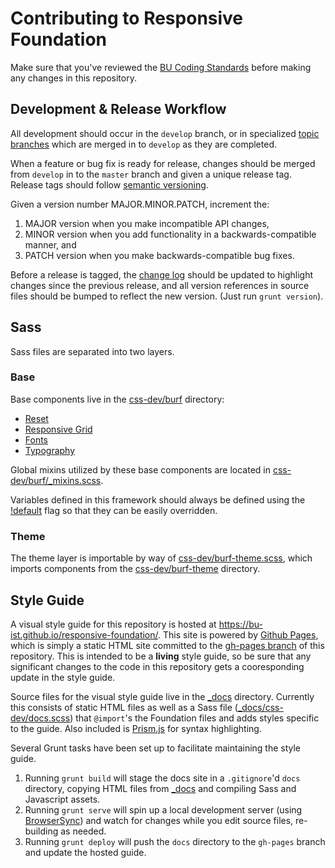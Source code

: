 # Contributing to Responsive Foundation

Make sure that you've reviewed the [BU Coding Standards](https://github.com/bu-ist/coding-standards/) before making any changes in this repository.

## Development & Release Workflow

All development should occur in the `develop` branch, or in specialized [topic branches](http://git-scm.com/book/en/v2/Git-Branching-Branching-Workflows#Topic-Branches) which are merged in to `develop` as they are completed.

When a feature or bug fix is ready for release, changes should be merged from `develop` in to the `master` branch and given a unique release tag. Release tags should follow [semantic versioning](http://semver.org/).

Given a version number MAJOR.MINOR.PATCH, increment the:

1. MAJOR version when you make incompatible API changes,
2. MINOR version when you add functionality in a backwards-compatible manner, and
3. PATCH version when you make backwards-compatible bug fixes.

Before a release is tagged, the [change log](CHANGELOG.md) should be updated to highlight changes since the previous release, and all version references in source files should be bumped to reflect the new version. (Just run `grunt version`).

## Sass

Sass files are separated into two layers.

### Base

Base components live in the [css-dev/burf](css-dev/burf) directory:

* [Reset](css-dev/burf/_reset.scss)
* [Responsive Grid](css-dev/burf/_grid.scss)
* [Fonts](css-dev/burf/_fonts.scss)
* [Typography](css-dev/burf/_typography.scss)

Global mixins utilized by these base components are located in [css-dev/burf/_mixins.scss](css-dev/burf/_mixins.scss).

Variables defined in this framework should always be defined using the [!default](http://sass-lang.com/documentation/file.SASS_REFERENCE.html#variable_defaults_) flag so that they can be easily overridden.

### Theme

The theme layer is importable by way of [css-dev/burf-theme.scss](css-dev/burf-theme.scss), which imports components from the [css-dev/burf-theme](css-dev/burf-theme) directory.

## Style Guide

A visual style guide for this repository is hosted at <https://bu-ist.github.io/responsive-foundation/>. This site is powered by [Github Pages](https://pages.github.com/), which is simply a static HTML site committed to the [gh-pages branch](https://github.com/bu-ist/responsive-foundation/tree/gh-pages) of this repository. This is intended to be a **living** style guide, so be sure that any significant changes to the code in this repository gets a cooresponding update in the style guide.

Source files for the visual style guide live in the [_docs](_docs) directory. Currently this consists of static HTML files as well as a Sass file ([_docs/css-dev/docs.scss](_docs/css-dev/docs.scss)) that `@import`'s the Foundation files and adds styles specific to the guide. Also included is [Prism.js](http://prismjs.com/) for syntax highlighting.

Several Grunt tasks have been set up to facilitate maintaining the style guide.

1. Running `grunt build` will stage the docs site in a `.gitignore`'d `docs` directory, copying HTML files from [_docs](_docs) and compiling Sass and Javascript assets.
2. Running `grunt serve` will spin up a local development server (using [BrowserSync](http://www.browsersync.io/)) and watch for changes while you edit source files, re-building as needed.
3. Running `grunt deploy` will push the `docs` directory to the `gh-pages` branch and update the hosted guide.
